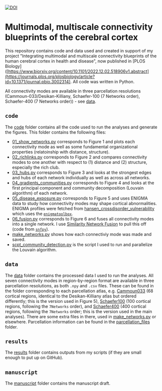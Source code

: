 [![DOI](https://zenodo.org/badge/DOI/10.5281/zenodo.8250809.svg)](https://doi.org/10.5281/zenodo.8250809)

# Multimodal, multiscale connectivity blueprints of the cerebral cortex

This repository contains code and data used and created in support of my project "Integrating multimodal and multiscale connectivity blueprints of the human cerebral cortex in health and disease", now published in [PLOS Biology]([https://www.biorxiv.org/content/10.1101/2022.12.02.518906v1.abstract](https://journals.plos.org/plosbiology/article?id=10.1371/journal.pbio.3002314).
All code was written in Python.

All connectivity modes are available in three parcellation resolutions (Cammoun-033/Desikan-Killiany, Schaefer-100 (7 Networks order), Schaefer-400 (7 Networks order)) - see [data](data/).

## `code`
The [code](code/) folder contains all the code used to run the analyses and generate the figures.
This folder contains the following files:
- [01_show_networks.py](code/01_show_networks.py) corresponds to Figure 1 and plots each connectivity mode as well as some fundamental organizational properties (relatoinship with distance, structure).
- [02_richlinks.py](code/02_richlinks.py) corresponds to Figure 2 and compares connectivity modes to one another with respect to (1) distance and (2) structure, especially the rich club.
- [03_hubs.py](code/03_hubs.py) corresponds to Figure 3 and looks at the strongest edges and hubs of each network individually as well as across all networks.
- [04_gradients_communities.py](code/04_gradients_communities.py) corresponds to Figure 4 and looks at the first principal component and community decomposition (Louvain algorithm) of each network.
- [05_disease_exposure.py](code/05_disease_exposure.py) corresponds to Figure 5 and uses ENIGMA data to study how connectivity modes may shape cortical abnormalities. ENIGMA profiles were fetched from [hansen_crossdisorder_vulnerability](https://github.com/netneurolab/hansen_crossdisorder_vulnerability) which uses the [`enigmatoolbox`](https://enigma-toolbox.readthedocs.io/en/latest/).
- [06_fusion.py](code/06_fusion.py) corresponds to Figure 6 and fuses all connectivity modes into a single network. I use [Similarity Network Fusion](http://compbio.cs.toronto.edu/SNF/SNF/Software.html) to pull this off (code from [`snfpy`](https://snfpy.readthedocs.io/en/latest/)).
- [make_networks.py](code/make_networks.py) shows how each connectiviy mode was made and saved.
- [scpt_community_detection.py](code/scpt_community_detection.py) is the script I used to run and parallelize the Louvain algorithm.

## `data`
The [data](data/) folder contains the processed data I used to run the analyses. All seven connectivity modes in region-by-region format are available in three parcellation resolutions, as both `.npy` and `.csv` files.
These can be found in the folder corresponding to each parcellation atlas, e.g. [Cammoun033](data/Cammoun033/) (68 cortical regions, identical to the Desikan-Killiany atlas but ordered differently; this is the version used in Figure 5), [Schaefer100](data/Schaefer100) (100 cortical regions, following the `7Networks` order), and [Schaefer400](data/Schaefer400) (400 cortical regions, following the `7Networks` order; this is the version used in the main analyses).
There are some extra files in there, used in [make_networks.py](code/make_networks.py) or elsewhere.
Parcellation information can be found in the [parcellation_files](data/parcellation_files/) folder.

## `results`
The [results](results/) folder contains outputs from my scripts (if they are small enough to put up on GitHub).

## `manuscript`
The [manuscript](manuscript/) folder contains the manuscript draft.
